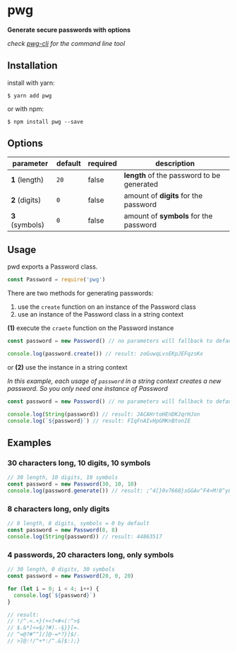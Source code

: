 # pwg

**Generate secure passwords with options**

_check [pwg-cli](https://github.com/vgesteljasper/pwg-cli) for the command line tool_

## Installation

install with yarn:

```Shell
$ yarn add pwg
```

or with npm:

```Shell
$ npm install pwg --save
```

## Options

parameter | default | required | description
--- | --- | --- | ---
**1** (length) | `20` | false | **length** of the password to be generated
**2** (digits) | `0` | false | amount of **digits** for the password
**3** (symbols) | `0` | false | amount of **symbols** for the password

## Usage

pwd exports a Password class.

```JavaScript
const Password = require('pwg')
```

There are two methods for generating passwords:
1. use the `create` function on an instance of the Password class
2. use an instance of the Password class in a string context

**(1)** execute the `craete` function on the Password instance

```JavaScript
const password = new Password() // no parameters will fallback to default params

console.log(password.create()) // result: zoGuwqLvsEKpJEFqzsKx
```

or **(2)** use the instance in a string context

_In this example, each usage of `password` in a string context creates a new password. So you only need one instance of Password_

```JavaScript
const password = new Password() // no parameters will fallback to default params

console.log(String(password)) // result: JACAHrtoHEnDKJqrHJon
console.log(`${password}`) // result: FIqFnAIvHpGMKnBtonIE
```

## Examples

### 30 characters long, 10 digits, 10 symbols

```JavaScript
// 30 length, 10 digits, 10 symbols
const password = new Password(30, 10, 10)
console.log(password.generate()) // result: ;^4[}0v7668}sGGAv^F4>M!8^y8#1G
```

### 8 characters long, only digits

```JavaScript
// 8 length, 8 digits, symbols = 0 by default
const password = new Password(8, 8)
console.log(String(password)) // result: 44863517
```

### 4 passwords, 20 characters long, only symbols

```JavaScript
// 30 length, 0 digits, 30 symbols
const password = new Password(20, 0, 20)

for (let i = 0; i < 4; i++) {
  console.log(`${password}`)
}

// result:
// !/^.<.+}(+<?<#<(:^>$
// $.&*]<=§/?#).-§}}[=.
// ^=@?#^^]/]@-=*?}]$/.
// >]@:!/^+*:/^.&]$:);}
```
